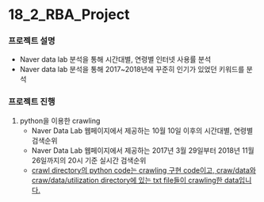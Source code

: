 # 18_2_RBA_Project
### 프로젝트 설명
 - Naver data lab 분석을 통해 시간대별, 연령별 인터넷 사용률 분석
 - Naver data lab 분석을 통해 2017~2018년에 꾸준히 인기가 있었던 키워드를 분석

### 프로젝트 진행
1. python을 이용한 crawling
	- Naver Data Lab 웹페이지에서 제공하는 10월 10일 이후의 시간대별, 연령별 검색순위
	- Naver Data Lab 웹페이지에서 제공하는 2017년 3월 29일부터 2018년 11월 26일까지의 20시 기준 실시간 검색순위
	- <u> crawl directory의 python code는 crawling 구현 code이고, craw/data와 craw/data/utilization directory에 있는 txt file들이 crawling한 data입니다. </u> 

